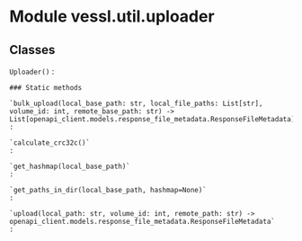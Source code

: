 Module vessl.util.uploader
==========================

Classes
-------

`Uploader()`
:   

    ### Static methods

    `bulk_upload(local_base_path: str, local_file_paths: List[str], volume_id: int, remote_base_path: str) ‑> List[openapi_client.models.response_file_metadata.ResponseFileMetadata]`
    :

    `calculate_crc32c()`
    :

    `get_hashmap(local_base_path)`
    :

    `get_paths_in_dir(local_base_path, hashmap=None)`
    :

    `upload(local_path: str, volume_id: int, remote_path: str) ‑> openapi_client.models.response_file_metadata.ResponseFileMetadata`
    :